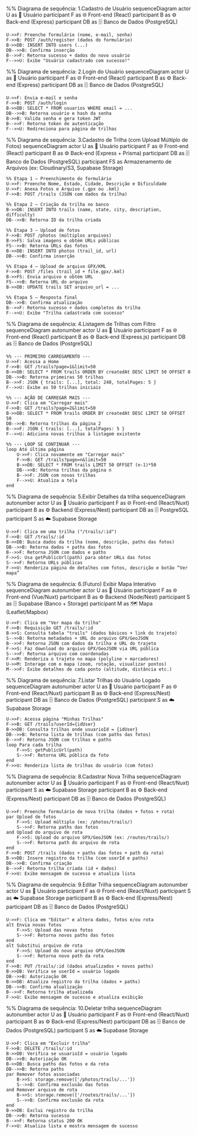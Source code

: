 %% Diagrama de sequência: 1.Cadastro de Usuário
sequenceDiagram
    actor U as 🧑 Usuário
    participant F as 🌐 Front-end (React)
    participant B as ⚙️ Back-end (Express)
    participant DB as 🗄️ Banco de Dados (PostgreSQL)

    U->>F: Preenche formulário (nome, e-mail, senha)
    F->>B: POST /auth/register (dados do formulário)
    B->>DB: INSERT INTO users (...)
    DB-->>B: Confirma inserção
    B-->>F: Retorna sucesso + dados do novo usuário
    F-->>U: Exibe "Usuário cadastrado com sucesso!"

%% Diagrama de sequência: 2.Login do Usuário
sequenceDiagram
    actor U as 🧑 Usuário
    participant F as 🌐 Front-end (React)
    participant B as ⚙️ Back-end (Express)
    participant DB as 🗄️ Banco de Dados (PostgreSQL)

    U->>F: Envia e-mail e senha
    F->>B: POST /auth/login
    B->>DB: SELECT * FROM usuarios WHERE email = ...
    DB-->>B: Retorna usuário e hash da senha
    B->>B: Valida senha e gera token JWT
    B-->>F: Retorna token de autenticação
    F-->>U: Redireciona para página de trilhas


%% Diagrama de sequência: 3.Cadastro de Trilha (com Upload Múltiplo de Fotos)
sequenceDiagram
    actor U as 🧑 Usuário
    participant F as 🌐 Front-end (React)
    participant B as ⚙️ Back-end (Express + Prisma)
    participant DB as 🗄️ Banco de Dados (PostgreSQL)
    participant FS as Armazenamento de Arquivos (ex: Cloudinary/S3, Supabase Storage)

    %% Etapa 1 — Preenchimento do formulário
    U->>F: Preenche Nome, Estado, Cidade, Descrição e Dificuldade
    U->>F: Anexa Fotos e Arquivo (.gpx ou .kml)
    F->>B: POST /trails (JSON com dados da trilha)

    %% Etapa 2 — Criação da trilha no banco
    B->>DB: INSERT INTO trails (name, state, city, description, difficulty)
    DB-->>B: Retorna ID da trilha criada

    %% Etapa 3 — Upload de fotos
    F->>B: POST /photos (múltiplos arquivos)
    B->>FS: Salva imagens e obtém URLs públicas
    FS-->>B: Retorna URLs das fotos
    B->>DB: INSERT INTO photos (trail_id, url)
    DB-->>B: Confirma inserção

    %% Etapa 4 — Upload de arquivo GPX/KML
    F->>B: POST /files (trail_id + file.gpx/.kml)
    B->>FS: Envia arquivo e obtém URL
    FS-->>B: Retorna URL do arquivo
    B->>DB: UPDATE trails SET arquivo_url = ...

    %% Etapa 5 — Resposta final
    DB-->>B: Confirma atualização
    B-->>F: Retorna sucesso + dados completos da trilha
    F-->>U: Exibe "Trilha cadastrada com sucesso"  

%% Diagrama de sequência: 4.Listagem de Trilhas com Filtro
sequenceDiagram
    autonumber
    actor U as 🧑 Usuário
    participant F as 🌐 Front-end (React)
    participant B as ⚙️ Back-end (Express.js)
    participant DB as 🗄️ Banco de Dados (PostgreSQL)

    %% --- PRIMEIRO CARREGAMENTO ---
    U->>F: Acessa a Home
    F->>B: GET /trails?page=1&limit=50
    B->>DB: SELECT * FROM trails ORDER BY createdAt DESC LIMIT 50 OFFSET 0
    DB-->>B: Retorna primeiras 50 trilhas
    B-->>F: JSON { trails: [...], total: 240, totalPages: 5 }
    F-->>U: Exibe as 50 trilhas iniciais

    %% --- AÇÃO DE CARREGAR MAIS ---
    U->>F: Clica em "Carregar mais"
    F->>B: GET /trails?page=2&limit=50
    B->>DB: SELECT * FROM trails ORDER BY createdAt DESC LIMIT 50 OFFSET 50
    DB-->>B: Retorna trilhas da página 2
    B-->>F: JSON { trails: [...], totalPages: 5 }
    F-->>U: Adiciona novas trilhas à listagem existente

    %% --- LOOP SE CONTINUAR ---
    loop Até última página
        U->>F: Clica novamente em "Carregar mais"
        F->>B: GET /trails?page=n&limit=50
        B->>DB: SELECT * FROM trails LIMIT 50 OFFSET (n-1)*50
        DB-->>B: Retorna trilhas da página n
        B-->>F: JSON com novas trilhas
        F-->>U: Atualiza a tela
    end

%% Diagrama de sequência: 5.Exibir Detalhes da trilha
sequenceDiagram
    autonumber
    actor U as 🧑 Usuário
    participant F as 🌐 Front-end (React/Nuxt)
    participant B as ⚙️ Backend (Express/Nest)
    participant DB as 🗄️ PostgreSQL
    participant S as ☁️ Supabase Storage

    U->>F: Clica em uma trilha ("/trails/:id")
    F->>B: GET /trails/:id
    B->>DB: Busca dados da trilha (nome, descrição, paths das fotos)
    DB-->>B: Retorna dados + paths das fotos
    B-->>F: Retorna JSON com dados e paths
    F->>S: Usa getPublicUrl(path) para obter URLs das fotos
    S-->>F: Retorna URLs públicas
    F->>U: Renderiza página de detalhes com fotos, descrição e botão “Ver mapa”

%% Diagrama de sequência: 6.(Futuro) Exibir Mapa Interativo
sequenceDiagram
    autonumber
    actor U as 🧑 Usuário
    participant F as 🌐 Front-end (Vue/Nuxt)
    participant B as ⚙️ Backend (Node/Nest)
    participant S as 🗄️ Supabase (Banco + Storage)
    participant M as 🗺️ Mapa (Leaflet/Mapbox)

    U->>F: Clica em "Ver mapa da trilha"
    F->>B: Requisição GET /trails/:id
    B->>S: Consulta tabela "trails" (dados básicos + link do trajeto)
    S-->>B: Retorna metadados + URL do arquivo GPX/GeoJSON
    B-->>F: Retorna JSON com dados da trilha e URL do trajeto
    F->>S: Faz download do arquivo GPX/GeoJSON via URL pública
    S-->>F: Retorna arquivo com coordenadas
    F->>M: Renderiza o trajeto no mapa (polyline + marcadores)
    U->>M: Interage com o mapa (zoom, rotação, visualizar pontos)
    M-->>F: Exibe detalhes de cada ponto (altitude, distância etc.)

%% Diagrama de sequência: 7.Listar Trilhas do Usuário Logado
sequenceDiagram
    autonumber
    actor U as 🧑 Usuário
    participant F as 🌐 Front-end (React/Nuxt)
    participant B as ⚙️ Back-end (Express/Nest)
    participant DB as 🗄️ Banco de Dados (PostgreSQL)
    participant S as ☁️ Supabase Storage

    U->>F: Acessa página "Minhas Trilhas"
    F->>B: GET /trails?userId={idUser}
    B->>DB: Consulta trilhas onde usuarioId = {idUser}
    DB-->>B: Retorna lista de trilhas (com paths das fotos)
    B-->>F: Retorna JSON com trilhas e paths
    loop Para cada trilha
        F->>S: getPublicUrl(path)
        S-->>F: Retorna URL pública da foto
    end
    F->>U: Renderiza lista de trilhas do usuário (com fotos)

%% Diagrama de sequência: 8.Cadastrar Nova Trilha
sequenceDiagram
    autonumber
    actor U as 🧑 Usuário
    participant F as 🌐 Front-end (React/Nuxt)
    participant S as ☁️ Supabase Storage
    participant B as ⚙️ Back-end (Express/Nest)
    participant DB as 🗄️ Banco de Dados (PostgreSQL)

    U->>F: Preenche formulário de nova trilha (dados + fotos + rota)
    par Upload de fotos
        F->>S: Upload múltiplo (ex: /photos/trails/)
        S-->>F: Retorna paths das fotos
    and Upload do arquivo de rota
        F->>S: Upload do arquivo GPX/GeoJSON (ex: /routes/trails/)
        S-->>F: Retorna path do arquivo de rota
    end
    F->>B: POST /trails (dados + paths das fotos + path da rota)
    B->>DB: Insere registro da trilha (com userId e paths)
    DB-->>B: Confirma criação
    B-->>F: Retorna trilha criada (id + dados)
    F->>U: Exibe mensagem de sucesso e atualiza lista

%% Diagrama de sequência: 9.Editar Trilha 
sequenceDiagram
    autonumber
    actor U as 🧑 Usuário
    participant F as 🌐 Front-end (React/Nuxt)
    participant S as ☁️ Supabase Storage
    participant B as ⚙️ Back-end (Express/Nest)
    participant DB as 🗄️ Banco de Dados (PostgreSQL)

    U->>F: Clica em "Editar" e altera dados, fotos e/ou rota
    alt Envia novas fotos
        F->>S: Upload das novas fotos
        S-->>F: Retorna novos paths das fotos
    end
    alt Substitui arquivo de rota
        F->>S: Upload do novo arquivo GPX/GeoJSON
        S-->>F: Retorna novo path da rota
    end
    F->>B: PUT /trails/:id (dados atualizados + novos paths)
    B->>DB: Verifica se userId = usuário logado
    DB-->>B: Autorização OK
    B->>DB: Atualiza registro da trilha (dados + paths)
    DB-->>B: Confirma atualização
    B-->>F: Retorna trilha atualizada
    F->>U: Exibe mensagem de sucesso e atualiza exibição


%% Diagrama de sequência: 10.Deletar trilha
sequenceDiagram
    autonumber
    actor U as 🧑 Usuário
    participant F as 🌐 Front-end (React/Nuxt)
    participant B as ⚙️ Back-end (Express/Nest)
    participant DB as 🗄️ Banco de Dados (PostgreSQL)
    participant S as ☁️ Supabase Storage

    U->>F: Clica em "Excluir trilha"
    F->>B: DELETE /trails/:id
    B->>DB: Verifica se usuarioId = usuário logado
    DB-->>B: Autorização OK
    B->>DB: Busca paths das fotos e da rota
    DB-->>B: Retorna paths
    par Remover fotos associadas
        B->>S: storage.remove(['/photos/trails/...'])
        S-->>B: Confirma exclusão das fotos
    and Remover arquivo de rota
        B->>S: storage.remove(['/routes/trails/...'])
        S-->>B: Confirma exclusão da rota
    end
    B->>DB: Exclui registro da trilha
    DB-->>B: Retorna sucesso
    B-->>F: Retorna status 200 OK
    F->>U: Atualiza lista e mostra mensagem de sucesso